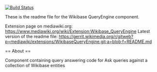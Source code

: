[![Build Status](https://secure.travis-ci.org/wikimedia/mediawiki-extensions-WikibaseQueryEngine.png?branch=master)](http://travis-ci.org/wikimedia/mediawiki-extensions-WikibaseQueryEngine)

These is the readme file for the Wikibase QueryEngine component.

Extension page on mediawiki.org: https://www.mediawiki.org/wiki/Extension:Wikibase_QueryEngine
Latest version of the readme file: https://gerrit.wikimedia.org/r/gitweb?p=mediawiki/extensions/WikibaseQueryEngine.git;a=blob;f=README.md

== About ==

Component containing query answering code for Ask queries against a collection of Wikibase entities

